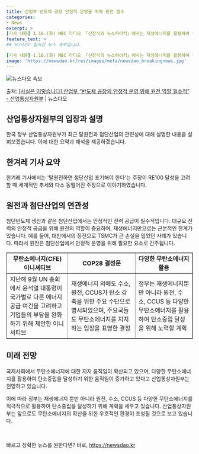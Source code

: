 ```yaml
---
title: 산업부 반도체 공장 안정적 운영을 위해 원전 필수
categories:
- News
excerpt: >
[기사 내용] 1.16.(화) MBC 라디오 「신장식의 뉴스하이킥」에서는 재생에너지를 활용하여 첨단반도체를 …
feature_text: >
## 뉴스다오 실시간 뉴스 속보입니다.

[기사 내용] 1.16.(화) MBC 라디오 「신장식의 뉴스하이킥」에서는 재생에너지를 활용하여 첨단반도체를 …
image: 'https://newsdao.kr/res/images/meta/newsdao_breakingnews.jpg'
---
```


![뉴스다오 속보](https://newsdao.kr/res/images/meta/newsdao_breakingnews.jpg)

<p>출처: <a href="https://newsdao.kr/3035" rel="dofollow">[사실은 이렇습니다] 산업부 “반도체 공장의 안정적 운영 위해 원전 역할 필수적” - 산업통상자원부</a> | 뉴스다오</p>

<h2>산업통상자원부의 입장과 설명</h2>
<p data-ke-size="size16">한국 정부 산업통상자원부가 최근 탈원전과 첨단산업의 관련성에 대해 설명한 내용을 살펴보겠습니다. 이에 대한 요약과 해석을 제공하겠습니다.</p>

<h2>한겨레 기사 요약</h2>
<p data-ke-size="size16">한겨레 기사에서는 '탈원전하면 첨단산업 포기해야 한다'는 주장이 RE100 달성을 고려할 때 세계적인 추세와 다소 동떨어진 주장으로 이야기하였습니다.</p>

<h2>원전과 첨단산업의 연관성</h2>
<p data-ke-size="size16">첨단반도체 생산과 같은 첨단산업에서는 안정적인 전력 공급이 필수적입니다. 대규모 전력의 안정적 공급을 위해 원전의 역할이 중요하며, 재생에너지만으로는 근본적인 한계가 있습니다. 예를 들어, 대만에서의 정전으로 TSMC가 큰 손실을 입었던 사례가 있습니다. 따라서 원전은 첨단산업에서 안정적 운영을 위해 필요한 요소로 간주됩니다.</p>

<table style="width: 100%;" border="1">
<tbody>
<tr>
<td style="text-align: center; height: 17px;"><b>무탄소에너지(CFE) 이니셔티브</b></td>
<td style="text-align: center; height: 17px;"><b>COP28 결정문</b></td>
<td style="text-align: center; height: 17px;"><b>다양한 무탄소에너지 활용</b></td>
</tr>
<tr>
<td style="height: 17px;">지난해 9월 UN 총회에서 윤석열 대통령이 국가별로 다른 에너지 공급 여건을 고려하고 기업들의 부담을 완화하기 위해 제안한 이니셔티브</td>
<td style="height: 17px;">재생에너지 외에도 수소, 원전, CCUS가 탄소 감축을 위한 주요 수단으로 명시되었으며, 주요국들도 무탄소에너지를 지지하는 입장을 표명한 결정</td>
<td style="height: 17px;">정부는 재생에너지뿐만 아니라 원전, 수소, CCUS 등 다양한 무탄소에너지를 활용하여 탄소중립 달성을 위해 노력할 계획</td>
</tr>
</tbody>
</table>

<h2>미래 전망</h2>
<p data-ke-size="size16">국제사회에서 무탄소에너지에 대한 지지 움직임이 확산되고 있으며, 다양한 무탄소에너지를 활용하여 탄소중립을 달성하기 위한 움직임이 증가하고 있다고 산업통상자원부는 전망하고 있습니다.</p>

<p data-ke-size="size16">이에 따라 정부는 재생에너지 뿐만 아니라 원전, 수소, CCUS 등 다양한 무탄소에너지를 적극적으로 활용하여 탄소중립을 달성하기 위해 계획을 세우고 있습니다. 산업통상자원부는 앞으로도 무탄소에너지의 확산을 위한 우호적인 환경이 조성될 것으로 보고 있습니다.</p>

<p data-ke-size="size16">&nbsp;</p> 

빠르고 정확한 뉴스를 원한다면? 바로, <a href="https://newsdao.kr" rel="dofollow">https://newsdao.kr</a>


    
